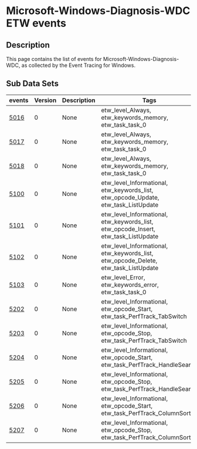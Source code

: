 # Microsoft-Windows-Diagnosis-WDC ETW events

## Description
This page contains the list of events for Microsoft-Windows-Diagnosis-WDC, as collected by the Event Tracing for Windows.

## Sub Data Sets
|events|Version|Description|Tags|
|---|---|---|---|
|[5016](events/event-5016.md)|0|None|etw_level_Always, etw_keywords_memory, etw_task_task_0|
|[5017](events/event-5017.md)|0|None|etw_level_Always, etw_keywords_memory, etw_task_task_0|
|[5018](events/event-5018.md)|0|None|etw_level_Always, etw_keywords_memory, etw_task_task_0|
|[5100](events/event-5100.md)|0|None|etw_level_Informational, etw_keywords_list, etw_opcode_Update, etw_task_ListUpdate|
|[5101](events/event-5101.md)|0|None|etw_level_Informational, etw_keywords_list, etw_opcode_Insert, etw_task_ListUpdate|
|[5102](events/event-5102.md)|0|None|etw_level_Informational, etw_keywords_list, etw_opcode_Delete, etw_task_ListUpdate|
|[5103](events/event-5103.md)|0|None|etw_level_Error, etw_keywords_error, etw_task_task_0|
|[5202](events/event-5202.md)|0|None|etw_level_Informational, etw_opcode_Start, etw_task_PerfTrack_TabSwitch|
|[5203](events/event-5203.md)|0|None|etw_level_Informational, etw_opcode_Stop, etw_task_PerfTrack_TabSwitch|
|[5204](events/event-5204.md)|0|None|etw_level_Informational, etw_opcode_Start, etw_task_PerfTrack_HandleSearch|
|[5205](events/event-5205.md)|0|None|etw_level_Informational, etw_opcode_Stop, etw_task_PerfTrack_HandleSearch|
|[5206](events/event-5206.md)|0|None|etw_level_Informational, etw_opcode_Start, etw_task_PerfTrack_ColumnSort|
|[5207](events/event-5207.md)|0|None|etw_level_Informational, etw_opcode_Stop, etw_task_PerfTrack_ColumnSort|
